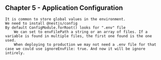## Chapter 5 - Application Configuration

    It is common to store global values in the environment.
    We need to install @nestjs/config
    By default ConfigModule.forRoot() looks for ".env" file
        We can set to envFilePath a string or an array of files. If a variable is found in multiple files, the first one found is the one used.
        When deploying to production we may not need a .env file for that case we could use ignoreEnvFile: true. And now it will be ignore intirely.